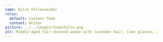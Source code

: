 ```yaml
---
name: Kylin Follenweider
roles:
  default: Content Team
  content: Writer
picture: ../../images/team/Kylin.png
alt: Middle-aged fair-skinned woman with lavender hair, lime glasses, and teal lipstick. Wearing a cheerful smile and skeleton sweater. Waving.
---
```

